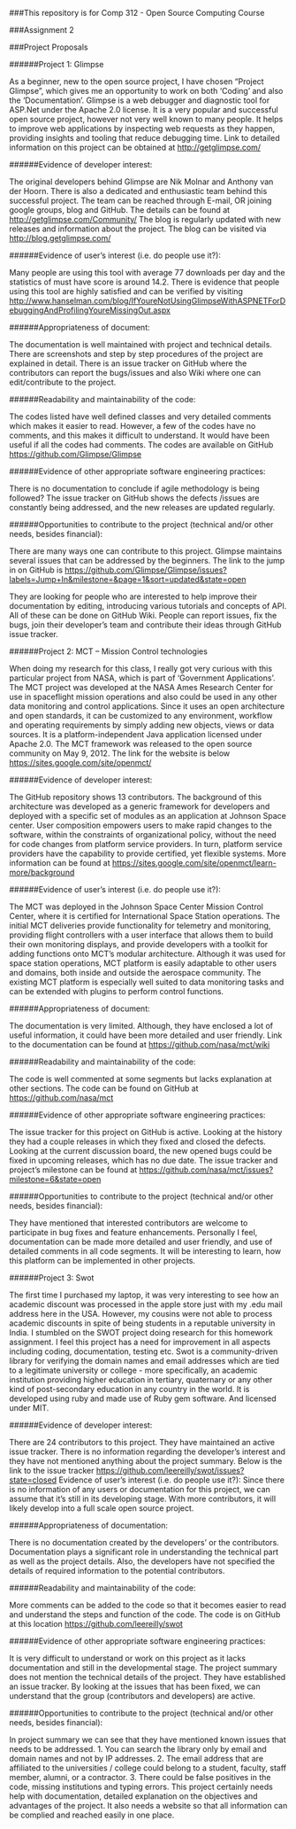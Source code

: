 ###This repository is for Comp 312 - Open Source Computing Course


###Assignment 2

###Project Proposals

######Project 1: Glimpse

As a beginner, new to the open source project, I have chosen “Project Glimpse”, which gives me an opportunity to work on both ‘Coding’ and also the ‘Documentation’. Glimpse is a web debugger and diagnostic tool for ASP.Net under the Apache 2.0 license. It is a very popular and successful open source project, however not very well known to many people. It helps to improve web applications by inspecting web requests as they happen, providing insights and tooling that reduce debugging time. Link to detailed information on this project can be obtained at http://getglimpse.com/

######Evidence of developer interest:

The original developers behind Glimpse are Nik Molnar and Anthony van der Hoorn. There is also a dedicated and enthusiastic team behind this successful project. The team can be reached through E-mail, OR joining google groups, blog and GitHub. The details can be found at http://getglimpse.com/Community/
The blog is regularly updated with new releases and information about the project. The blog can be visited via http://blog.getglimpse.com/

######Evidence of user’s interest (i.e. do people use it?):

Many people are using this tool with average 77 downloads per day and the statistics of must have score is around 14.2. There is evidence that people using this tool are highly satisfied and can be verified by visiting http://www.hanselman.com/blog/IfYoureNotUsingGlimpseWithASPNETForDebuggingAndProfilingYoureMissingOut.aspx

######Appropriateness of document:

The documentation is well maintained with project and technical details. There are screenshots and step by step procedures of the project are explained in detail. There is an issue tracker on GitHub where the contributors can report the bugs/issues and also Wiki where one can edit/contribute to the project.

######Readability and maintainability of the code:

The codes listed have well defined classes and very detailed comments which makes it easier to read. However, a few of the codes have no comments, and this makes it difficult to understand. It would have been useful if all the codes had comments. The codes are available on GitHub https://github.com/Glimpse/Glimpse

######Evidence of other appropriate software engineering practices:

There is no documentation to conclude if agile methodology is being followed? The issue tracker on GitHub shows the defects /issues are constantly being addressed, and the new releases are updated regularly.

######Opportunities to contribute to the project (technical and/or other needs, besides financial):

There are many ways one can contribute to this project. Glimpse maintains several issues that can be addressed by the beginners. The link to the jump in on GitHub is https://github.com/Glimpse/Glimpse/issues?labels=Jump+In&milestone=&page=1&sort=updated&state=open

They are looking for people who are interested to help improve their documentation by editing, introducing various tutorials and concepts of API. All of these can be done on GitHub Wiki. People can report issues, fix the bugs, join their developer’s team and contribute their ideas through GitHub issue tracker.

######Project 2: MCT – Mission Control technologies

When doing my research for this class, I really got very curious with this particular project from NASA, which is part of ‘Government Applications’. The MCT project was developed at the NASA Ames Research Center for use in spaceflight mission operations and also could be used in any other data monitoring and control applications. Since it uses an open architecture and open standards, it can be customized to any environment, workflow and operating requirements by simply adding new objects, views or data sources. It is a platform-independent Java application licensed under Apache 2.0. The MCT framework was released to the open source community on May 9, 2012. The link for the website is below https://sites.google.com/site/openmct/

######Evidence of developer interest:

The GitHub repository shows 13 contributors. The background of this architecture was developed as a generic framework for developers and deployed with a specific set of modules as an application at Johnson Space center. User composition empowers users to make rapid changes to the software, within the constraints of organizational policy, without the need for code changes from platform service providers. In turn, platform service providers have the capability to provide certified, yet flexible systems. More information can be found at https://sites.google.com/site/openmct/learn-more/background

######Evidence of user’s interest (i.e. do people use it?):

The MCT was deployed in the Johnson Space Center Mission Control Center, where it is certified for International Space Station operations. The initial MCT deliveries provide functionality for telemetry and monitoring, providing flight controllers with a user interface that allows them to build their own monitoring displays, and provide developers with a toolkit for adding functions onto MCT’s modular architecture. Although it was used for space station operations, MCT platform is easily adaptable to other users and domains, both inside and outside the aerospace community. The existing MCT platform is especially well suited to data monitoring tasks and can be extended with plugins to perform control functions.

######Appropriateness of document:

The documentation is very limited. Although, they have enclosed a lot of useful information, it could have been more detailed and user friendly. Link to the documentation can be found at https://github.com/nasa/mct/wiki

######Readability and maintainability of the code:

The code is well commented at some segments but lacks explanation at other sections. The code can be found on GitHub at https://github.com/nasa/mct

######Evidence of other appropriate software engineering practices:

The issue tracker for this project on GitHub is active. Looking at the history they had a couple releases in which they fixed and closed the defects. Looking at the current discussion board, the new opened bugs could be fixed in upcoming releases, which has no due date. The issue tracker and project’s milestone can be found at https://github.com/nasa/mct/issues?milestone=6&state=open

######Opportunities to contribute to the project (technical and/or other needs, besides financial):

They have mentioned that interested contributors are welcome to participate in bug fixes and feature enhancements. Personally I feel, documentation can be made more detailed and user friendly, and use of detailed comments in all code segments. It will be interesting to learn, how this platform can be implemented in other projects.

######Project 3: Swot

The first time I purchased my laptop, it was very interesting to see how an academic discount was processed in the apple store just with my .edu mail address here in the USA. However, my cousins were not able to process academic discounts in spite of being students in a reputable university in India. I stumbled on the SWOT project doing research for this homework assignment. I feel this project has a need for improvement in all aspects including coding, documentation, testing etc. Swot is a community-driven library for verifying the domain names and email addresses which are tied to a legitimate university or college - more specifically, an academic institution providing higher education in tertiary, quaternary or any other kind of post-secondary education in any country in the world. It is developed using ruby and made use of Ruby gem software. And licensed under MIT.

######Evidence of developer interest:

There are 24 contributors to this project. They have maintained an active issue tracker. There is no information regarding the developer’s interest and they have not mentioned anything about the project summary. Below is the link to the issue tracker https://github.com/leereilly/swot/issues?state=closed Evidence of user’s interest (i.e. do people use it?): Since there is no information of any users or documentation for this project, we can assume that it’s still in its developing stage. With more contributors, it will likely develop into a full scale open source project.

######Appropriateness of documentation:

There is no documentation created by the developers’ or the contributors. Documentation plays a significant role in understanding the technical part as well as the project details. Also, the developers have not specified the details of required information to the potential contributors.

######Readability and maintainability of the code:

More comments can be added to the code so that it becomes easier to read and understand the steps and function of the code. The code is on GitHub at this location https://github.com/leereilly/swot

######Evidence of other appropriate software engineering practices:

It is very difficult to understand or work on this project as it lacks documentation and still in the developmental stage. The project summary does not mention the technical details of the project. They have established an issue tracker. By looking at the issues that has been fixed, we can understand that the group (contributors and developers) are active.

######Opportunities to contribute to the project (technical and/or other needs, besides financial):

In project summary we can see that they have mentioned known issues that needs to be addressed. 1.	You can search the library only by email and domain names and not by IP addresses. 2.	The email address that are affiliated to the universities / college could belong to a student, faculty, staff member, alumni, or a contractor. 3.	There could be false positives in the code, missing institutions and typing errors.
This project certainly needs help with documentation, detailed explanation on the objectives and advantages of the project. It also needs a website so that all information can be complied and reached easily in one place.


